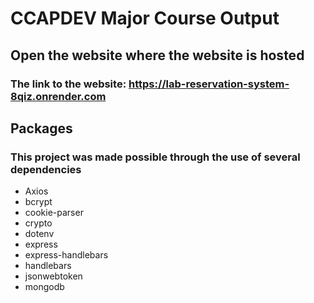 
# CCAPDEV Major Course Output

## Open the website where the website is hosted
### The link to the website: https://lab-reservation-system-8qiz.onrender.com

## Packages
### This project was made possible through the use of several dependencies
* Axios
* bcrypt
* cookie-parser
* crypto
* dotenv
* express
* express-handlebars
* handlebars
* jsonwebtoken
* mongodb
